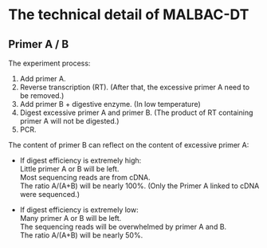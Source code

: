 # The technical detail of MALBAC-DT

## Primer A / B
The experiment process:
1. Add primer A.
2. Reverse transcription (RT). (After that, the excessive primer A need to be removed.)
3. Add primer B + digestive enzyme. (In low temperature)
4. Digest excessive primer A and primer B. (The product of RT containing primer A will not be digested.)
5. PCR.

The content of primer B can reflect on the content of excessive primer A:  
* If digest efficiency is extremely high:  
Little primer A or B will be left.  
Most sequencing reads are from cDNA.  
The ratio A/(A+B) will be nearly 100%. (Only the Primer A linked to cDNA were sequenced.)

* If digest efficiency is extremely low:  
Many primer A or B will be left.  
The sequencing reads will be overwhelmed by primer A and B.  
The ratio A/(A+B) will be nearly 50%.
